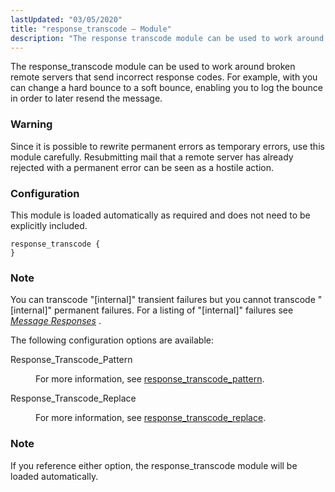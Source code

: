 ```yaml
---
lastUpdated: "03/05/2020"
title: "response_transcode – Module"
description: "The response transcode module can be used to work around broken remote servers that send incorrect response codes For example with you can change a hard bounce to a soft bounce enabling you to log the bounce in order to later resend the message Since it is possible to rewrite..."
---
```


<a name="idp22682928"></a> 

The response_transcode module can be used to work around broken remote servers that send incorrect response codes. For example, with you can change a hard bounce to a soft bounce, enabling you to log the bounce in order to later resend the message.

### Warning

Since it is possible to rewrite permanent errors as temporary errors, use this module carefully. Resubmitting mail that a remote server has already rejected with a permanent error can be seen as a hostile action.

### <a name="modules.response_transcode.configuration"></a> Configuration

This module is loaded automatically as required and does not need to be explicitly included.

<a name="example.response_transcode.3"></a> 


```
response_transcode {
}
```

### Note

You can transcode "[internal]" transient failures but you cannot transcode "[internal]" permanent failures. For a listing of "[internal]" failures see [*Message Responses*](/momentum/4/message-responses) .

The following configuration options are available:

<dl class="variablelist">

<dt>Response_Transcode_Pattern</dt>

<dd>

For more information, see [response_transcode_pattern](/momentum/4/config/ref-response-transcode-pattern).

</dd>

<dt>Response_Transcode_Replace</dt>

<dd>

For more information, see [response_transcode_replace](/momentum/4/config/ref-response-transcode-replace).

</dd>

</dl>

### Note

If you reference either option, the response_transcode module will be loaded automatically.